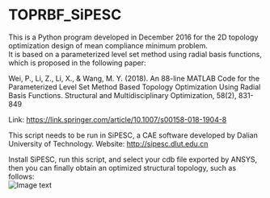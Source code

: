 # TOPRBF_SiPESC
This is a Python program developed in December 2016 for the 2D topology optimization design of mean compliance minimum problem.</br>
It is based on a parameterized level set method using radial basis functions, which is proposed in the following paper:</br>

Wei, P., Li, Z., Li, X., & Wang, M. Y. (2018). An 88-line MATLAB Code for the Parameterized Level Set Method Based Topology Optimization Using Radial Basis Functions. Structural and Multidisciplinary Optimization, 58(2), 831-849</br>

Link: https://link.springer.com/article/10.1007/s00158-018-1904-8

This script needs to be run in SiPESC, a CAE software developed by Dalian University of Technology. Website: http://sipesc.dlut.edu.cn


Install SiPESC, run this script, and select your cdb file exported by ANSYS, then you can finally obtain an optimized structural topology, such as follows:</br>
![Image text](https://raw.githubusercontent.com/appreciator/TOPRBF_SiPESC/master/Result.png)

